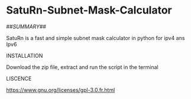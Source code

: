 # SatuRn-Subnet-Mask-Calculator

##*SUMMARY*##

SatuRn is a fast and simple subnet mask calculator in python
for ipv4 ans Ipv6

INSTALLATION

Download the zip file, extract and run the script in the terminal 

LISCENCE 

https://www.gnu.org/licenses/gpl-3.0.fr.html
